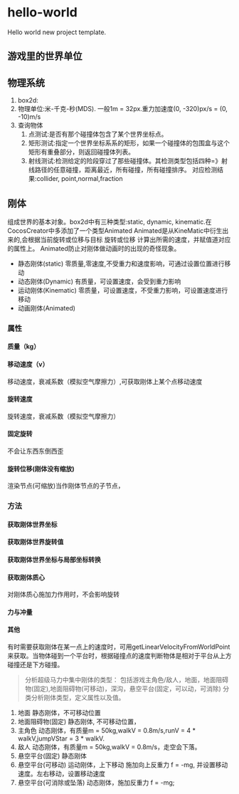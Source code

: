 # hello-world
Hello world new project template.

## 游戏里的世界单位

## 物理系统

1. box2d:
2. 物理单位:米-千克-秒(MDS). 一般1m = 32px.重力加速度(0, -320)px/s = (0, -10)m/s 
3. 查询物体
   1. 点测试:是否有那个碰撞体包含了某个世界坐标点。
   2. 矩形测试:指定一个世界坐标系系的矩形，如果一个碰撞体的包围盒与这个矩形有重叠部分，则返回碰撞体列表。
   3. 射线测试:检测给定的险段穿过了那些碰撞体。其检测类型包括四种=》射线路径的任意碰撞，距离最近，所有碰撞，所有碰撞排序。
        对应检测结果:collider, point,normal,fraction

## 刚体

组成世界的基本对象。box2d中有三种类型:static, dynamic, kinematic.在CocosCreator中多添加了一个类型Animated
Animated是从KineMatic中衍生出来的,会根据当前旋转或位移与目标 旋转或位移 计算出所需的速度，并赋值道对应的属性上。
Animated防止对刚体做动画时的出现的奇怪现象。

* 静态刚体(static)
    零质量,零速度,不受重力和速度影响，可通过设置位置进行移动
* 动态刚体(Dynamic)
    有质量，可设置速度，会受到重力影响
* 运动刚体(Kinematic)
    零质量，可设置速度，不受重力影响，可设置速度进行移动
* 动画刚体(Animated)

### 属性

#### 质量（kg）

#### 移动速度（v）

移动速度，衰减系数（模拟空气摩擦力）,可获取刚体上某个点移动速度

#### 旋转速度

旋转速度，衰减系数（模拟空气摩擦力）

#### 固定旋转

不会让东西东倒西歪

#### 旋转位移(刚体没有缩放)

渲染节点(可缩放)当作刚体节点的子节点，

### 方法

#### 获取刚体世界坐标

#### 获取刚体世界旋转值

#### 获取刚体世界坐标与局部坐标转换

#### 获取刚体质心

对刚体质心施加力作用时，不会影响旋转

#### 力与冲量

#### 其他

有时需要获取刚体在某一点上的速度时，可用getLinearVelocityFromWorldPoint来获取。当物体碰到一个平台时，根据碰撞点的速度判断物体是相对于平台从上方碰撞还是下方碰撞。

> 分析超级马力中集中刚体的类型：
> 包括游戏主角色/敌人，地面，地面阻碍物(固定),地面阻碍物(可移动)，深沟，悬空平台(固定，可以动，可消除)
> 分类分析刚体类型，定义属性以及值。

1. 地面
   静态刚体，不可移动位置
2. 地面阻碍物(固定)
   静态刚体, 不可移动位置，
3. 主角色
   动态刚体，有质量m = 50kg,walkV = 0.8m/s,runV = 4 * walkV,jumpVStar = 3 * walkV.
4. 敌人
   动态刚体，有质量m = 50kg,walkV = 0.8m/s，走空会下落。
5. 悬空平台(固定)
   静态刚体
6. 悬空平台(可移动)
   运动刚体，上下移动 施加向上反重力 f = -mg, 并设置移动速度。左右移动，设置移动速度
7. 悬空平台(可消除或坠落)
   动态刚体，施加反重力 f = -mg;
